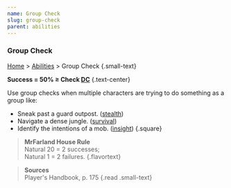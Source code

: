 ```yaml
---
name: Group Check
slug: group-check
parent: abilities
---
```

### Group Check
[Home](dm-operations-center) > [Abilities](abilities) > Group Check {.small-text}

**Success = 50% ≥ Check [DC](difficulty-class)** {.text-center}

Use group checks when multiple characters are trying to do something as a group like:
- Sneak past a guard outpost. ([stealth](stealth))
- Navigate a dense jungle. ([survival](survival))
- Identify the intentions of a mob. ([insight](insight))
{.square}

> **MrFarland House Rule**<br/>
> Natural 20 = 2 successes;<br/> Natural 1 = 2 failures.
{.flavortext}

> **Sources** <br/>
> Player's Handbook, p. 175
{.read .small-text}


